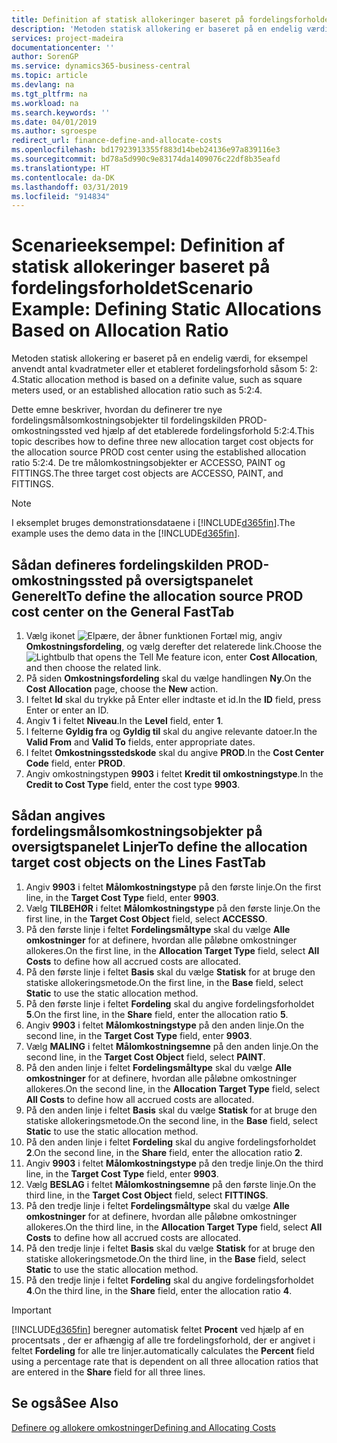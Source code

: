 ```yaml
---
title: Definition af statisk allokeringer baseret på fordelingsforholdet | Microsoft Docs
description: 'Metoden statisk allokering er baseret på en endelig værdi, for eksempel anvendt antal kvadratmeter eller et etableret fordelingsforhold såsom 5: 2: 4.'
services: project-madeira
documentationcenter: ''
author: SorenGP
ms.service: dynamics365-business-central
ms.topic: article
ms.devlang: na
ms.tgt_pltfrm: na
ms.workload: na
ms.search.keywords: ''
ms.date: 04/01/2019
ms.author: sgroespe
redirect_url: finance-define-and-allocate-costs
ms.openlocfilehash: bd17923913355f883d14beb24136e97a839116e3
ms.sourcegitcommit: bd78a5d990c9e83174da1409076c22df8b35eafd
ms.translationtype: HT
ms.contentlocale: da-DK
ms.lasthandoff: 03/31/2019
ms.locfileid: "914834"
---
```

# <a name="scenario-example-defining-static-allocations-based-on-allocation-ratio"></a><span data-ttu-id="d8971-103">Scenarieeksempel: Definition af statisk allokeringer baseret på fordelingsforholdet</span><span class="sxs-lookup"><span data-stu-id="d8971-103">Scenario Example: Defining Static Allocations Based on Allocation Ratio</span></span>
<span data-ttu-id="d8971-104">Metoden statisk allokering er baseret på en endelig værdi, for eksempel anvendt antal kvadratmeter eller et etableret fordelingsforhold såsom 5: 2: 4.</span><span class="sxs-lookup"><span data-stu-id="d8971-104">Static allocation method is based on a definite value, such as square meters used, or an established allocation ratio such as 5:2:4.</span></span>  

<span data-ttu-id="d8971-105">Dette emne beskriver, hvordan du definerer tre nye fordelingsmålsomkostningsobjekter til fordelingskilden PROD-omkostningssted ved hjælp af det etablerede fordelingsforhold 5:2:4.</span><span class="sxs-lookup"><span data-stu-id="d8971-105">This topic describes how to define three new allocation target cost objects for the allocation source PROD cost center using the established allocation ratio 5:2:4.</span></span> <span data-ttu-id="d8971-106">De tre målomkostningsobjekter er ACCESSO, PAINT og FITTINGS.</span><span class="sxs-lookup"><span data-stu-id="d8971-106">The three target cost objects are ACCESSO, PAINT, and FITTINGS.</span></span>  

> [!NOTE]  
>  <span data-ttu-id="d8971-107">I eksemplet bruges demonstrationsdataene i [!INCLUDE[d365fin](includes/d365fin_md.md)].</span><span class="sxs-lookup"><span data-stu-id="d8971-107">The example uses the demo data in the [!INCLUDE[d365fin](includes/d365fin_md.md)].</span></span>  

## <a name="to-define-the-allocation-source-prod-cost-center-on-the-general-fasttab"></a><span data-ttu-id="d8971-108">Sådan defineres fordelingskilden PROD-omkostningssted på oversigtspanelet Generelt</span><span class="sxs-lookup"><span data-stu-id="d8971-108">To define the allocation source PROD cost center on the General FastTab</span></span>  

1.  <span data-ttu-id="d8971-109">Vælg ikonet ![Elpære, der åbner funktionen Fortæl mig](media/ui-search/search_small.png "Fortæl mig, hvad du vil foretage dig"), angiv **Omkostningsfordeling**, og vælg derefter det relaterede link.</span><span class="sxs-lookup"><span data-stu-id="d8971-109">Choose the ![Lightbulb that opens the Tell Me feature](media/ui-search/search_small.png "Tell me what you want to do") icon, enter **Cost Allocation**, and then choose the related link.</span></span>  
2.  <span data-ttu-id="d8971-110">På siden **Omkostningsfordeling** skal du vælge handlingen **Ny**.</span><span class="sxs-lookup"><span data-stu-id="d8971-110">On the **Cost Allocation** page, choose the **New** action.</span></span>  
3.  <span data-ttu-id="d8971-111">I feltet **Id** skal du trykke på Enter eller indtaste et id.</span><span class="sxs-lookup"><span data-stu-id="d8971-111">In the **ID** field, press Enter or enter an ID.</span></span>  
4.  <span data-ttu-id="d8971-112">Angiv **1** i feltet **Niveau**.</span><span class="sxs-lookup"><span data-stu-id="d8971-112">In the **Level** field, enter **1**.</span></span>  
5.  <span data-ttu-id="d8971-113">I felterne **Gyldig fra** og **Gyldig til** skal du angive relevante datoer.</span><span class="sxs-lookup"><span data-stu-id="d8971-113">In the **Valid From** and **Valid To** fields, enter appropriate dates.</span></span>  
6.  <span data-ttu-id="d8971-114">I feltet **Omkostningsstedskode** skal du angive **PROD**.</span><span class="sxs-lookup"><span data-stu-id="d8971-114">In the **Cost Center Code** field, enter **PROD**.</span></span>  
7.  <span data-ttu-id="d8971-115">Angiv omkostningstypen **9903** i feltet **Kredit til omkostningstype**.</span><span class="sxs-lookup"><span data-stu-id="d8971-115">In the **Credit to Cost Type** field, enter the cost type **9903**.</span></span>  

## <a name="to-define-the-allocation-target-cost-objects-on-the-lines-fasttab"></a><span data-ttu-id="d8971-116">Sådan angives fordelingsmålsomkostningsobjekter på oversigtspanelet Linjer</span><span class="sxs-lookup"><span data-stu-id="d8971-116">To define the allocation target cost objects on the Lines FastTab</span></span>  

1.  <span data-ttu-id="d8971-117">Angiv **9903** i feltet **Målomkostningstype** på den første linje.</span><span class="sxs-lookup"><span data-stu-id="d8971-117">On the first line, in the **Target Cost Type** field, enter **9903**.</span></span>  
2.  <span data-ttu-id="d8971-118">Vælg **TILBEHØR** i feltet **Målomkostningstype** på den første linje.</span><span class="sxs-lookup"><span data-stu-id="d8971-118">On the first line, in the **Target Cost Object** field, select **ACCESSO**.</span></span>  
3.  <span data-ttu-id="d8971-119">På den første linje i feltet **Fordelingsmåltype** skal du vælge **Alle omkostninger** for at definere, hvordan alle påløbne omkostninger allokeres.</span><span class="sxs-lookup"><span data-stu-id="d8971-119">On the first line, in the **Allocation Target Type** field, select **All Costs** to define how all accrued costs are allocated.</span></span>  
4.  <span data-ttu-id="d8971-120">På den første linje i feltet **Basis** skal du vælge **Statisk** for at bruge den statiske allokeringsmetode.</span><span class="sxs-lookup"><span data-stu-id="d8971-120">On the first line, in the **Base** field, select **Static** to use the static allocation method.</span></span>  
5.  <span data-ttu-id="d8971-121">På den første linje i feltet **Fordeling** skal du angive fordelingsforholdet **5**.</span><span class="sxs-lookup"><span data-stu-id="d8971-121">On the first line, in the **Share** field, enter the allocation ratio **5**.</span></span>  
6.  <span data-ttu-id="d8971-122">Angiv **9903** i feltet **Målomkostningstype** på den anden linje.</span><span class="sxs-lookup"><span data-stu-id="d8971-122">On the second line, in the **Target Cost Type** field, enter **9903**.</span></span>  
7.  <span data-ttu-id="d8971-123">Vælg **MALING** i feltet **Målomkostningsemne** på den anden linje.</span><span class="sxs-lookup"><span data-stu-id="d8971-123">On the second line, in the **Target Cost Object** field, select **PAINT**.</span></span>  
8.  <span data-ttu-id="d8971-124">På den anden linje i feltet **Fordelingsmåltype** skal du vælge **Alle omkostninger** for at definere, hvordan alle påløbne omkostninger allokeres.</span><span class="sxs-lookup"><span data-stu-id="d8971-124">On the second line, in the **Allocation Target Type** field, select **All Costs** to define how all accrued costs are allocated.</span></span>  
9. <span data-ttu-id="d8971-125">På den anden linje i feltet **Basis** skal du vælge **Statisk** for at bruge den statiske allokeringsmetode.</span><span class="sxs-lookup"><span data-stu-id="d8971-125">On the second line, in the **Base** field, select **Static** to use the static allocation method.</span></span>  
10. <span data-ttu-id="d8971-126">På den anden linje i feltet **Fordeling** skal du angive fordelingsforholdet **2**.</span><span class="sxs-lookup"><span data-stu-id="d8971-126">On the second line, in the **Share** field, enter the allocation ratio **2**.</span></span>  
11. <span data-ttu-id="d8971-127">Angiv **9903** i feltet **Målomkostningstype** på den tredje linje.</span><span class="sxs-lookup"><span data-stu-id="d8971-127">On the third line, in the **Target Cost Type** field, enter **9903**.</span></span>  
12. <span data-ttu-id="d8971-128">Vælg **BESLAG** i feltet **Målomkostningsemne** på den første linje.</span><span class="sxs-lookup"><span data-stu-id="d8971-128">On the third line, in the **Target Cost Object** field, select **FITTINGS**.</span></span>  
13. <span data-ttu-id="d8971-129">På den tredje linje i feltet **Fordelingsmåltype** skal du vælge **Alle omkostninger** for at definere, hvordan alle påløbne omkostninger allokeres.</span><span class="sxs-lookup"><span data-stu-id="d8971-129">On the third line, in the **Allocation Target Type** field, select **All Costs** to define how all accrued costs are allocated.</span></span>  
14. <span data-ttu-id="d8971-130">På den tredje linje i feltet **Basis** skal du vælge **Statisk** for at bruge den statiske allokeringsmetode.</span><span class="sxs-lookup"><span data-stu-id="d8971-130">On the third line, in the **Base** field, select **Static** to use the static allocation method.</span></span>  
15. <span data-ttu-id="d8971-131">På den tredje linje i feltet **Fordeling** skal du angive fordelingsforholdet **4**.</span><span class="sxs-lookup"><span data-stu-id="d8971-131">On the third line, in the **Share** field, enter the allocation ratio **4**.</span></span>  

> [!IMPORTANT]  
>  [!INCLUDE[d365fin](includes/d365fin_md.md)] <span data-ttu-id="d8971-132">beregner automatisk feltet **Procent** ved hjælp af en procentsats , der er afhængig af alle tre fordelingsforhold, der er angivet i feltet **Fordeling** for alle tre linjer.</span><span class="sxs-lookup"><span data-stu-id="d8971-132">automatically calculates the **Percent** field using a percentage rate that is dependent on all three allocation ratios that are entered in the **Share** field for all three lines.</span></span>  

## <a name="see-also"></a><span data-ttu-id="d8971-133">Se også</span><span class="sxs-lookup"><span data-stu-id="d8971-133">See Also</span></span>  
[<span data-ttu-id="d8971-134">Definere og allokere omkostninger</span><span class="sxs-lookup"><span data-stu-id="d8971-134">Defining and Allocating Costs</span></span>](finance-define-and-allocate-costs.md)   
